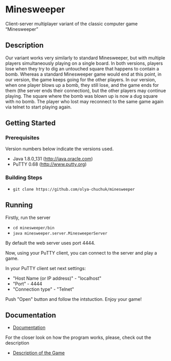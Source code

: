 # Minesweeper
Client-server multiplayer variant of the classic computer game “Minesweeper”

## Description

Our variant works very similarly to standard Minesweeper, but with multiple players simultaneously playing on a single board. In both versions, players lose when they try to dig an untouched square that happens to contain a bomb. Whereas a standard Minesweeper game would end at this point, in our version, the game keeps going for the other players. In our version, when one player blows up a bomb, they still lose, and the game ends for them (the server ends their connection), but the other players may continue playing. The square where the bomb was blown up is now a dug square with no bomb. The player who lost may reconnect to the same game again via telnet to start playing again.

## Getting Started

### Prerequisites

Version numbers below indicate the versions used.

 * Java 1.8.0_131 (http://java.oracle.com)
 * PuTTY 0.68 (http://www.putty.org)
 
### Building Steps

 * ```git clone https://github.com/olya-chuchuk/minesweeper```
 
## Running

Firstly, run the server

 * ```cd minesweeper/bin```
 * ```java minesweeper.server.MinesweeperServer```
 
 By default the web server uses port 4444.
 
 Now, using your PuTTY client, you can connect to the server and play a game. 
 
 In your PuTTY client set next settings:

  * "Host Name (or IP address)" - "localhost"
  * "Port" - 4444
  * "Connection type" - "Telnet"
  
 Push "Open" button and follow the intstuction. Enjoy your game!

## Documentation

  * [Documentation](http://htmlpreview.github.io/?https://github.com/olya-chuchuk/minesweeper/blob/master/docs/index.html)
 
 For the closer look on how the program works, please, check out the description
 
  * [Description of the Game](https://github.com/olya-chuchuk/minesweeper/blob/master/description.md)
